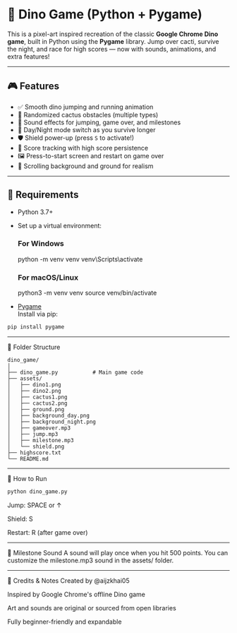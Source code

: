 # 🦖 Dino Game (Python + Pygame)

This is a pixel-art inspired recreation of the classic **Google Chrome Dino game**, built in Python using the **Pygame** library. Jump over cacti, survive the night, and race for high scores — now with sounds, animations, and extra features!

---

## 🎮 Features

- ✅ Smooth dino jumping and running animation
- 🌵 Randomized cactus obstacles (multiple types)
- 🎵 Sound effects for jumping, game over, and milestones
- 🌙 Day/Night mode switch as you survive longer
- 🛡️ Shield power-up (press `S` to activate!)
- 🏁 Score tracking with high score persistence
- 🖼️ Press-to-start screen and restart on game over
- 🌄 Scrolling background and ground for realism

---

## 🧰 Requirements

- Python 3.7+
- Set up a virtual environment:
  ### For Windows
  python -m venv venv
  venv\Scripts\activate
  
  ### For macOS/Linux
  python3 -m venv venv
  source venv/bin/activate

- [Pygame](https://www.pygame.org/)  
Install via pip:

```bash
pip install pygame
```
---
📁 Folder Structure
```
dino_game/
│
├── dino_game.py           # Main game code
├── assets/
│   ├── dino1.png
│   ├── dino2.png
│   ├── cactus1.png
│   ├── cactus2.png
│   ├── ground.png
│   ├── background_day.png
│   ├── background_night.png
│   ├── gameover.mp3
│   ├── jump.mp3
│   ├── milestone.mp3
│   └── shield.png
├── highscore.txt
└── README.md
```
---

🚀 How to Run
```bash
python dino_game.py
```

Jump: SPACE or ↑

Shield: S

Restart: R (after game over)

---

🔔 Milestone Sound
A sound will play once when you hit 500 points. You can customize the milestone.mp3 sound in the assets/ folder.

---
🧠 Credits & Notes
Created by @aijzkhai05

Inspired by Google Chrome's offline Dino game

Art and sounds are original or sourced from open libraries

Fully beginner-friendly and expandable
